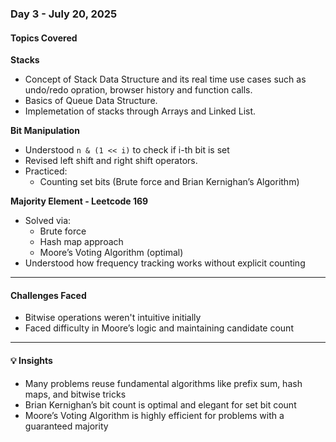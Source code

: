 ### Day 3 - July 20, 2025

#### Topics Covered

**Stacks**  
- Concept of Stack Data Structure and its real time use cases such as undo/redo opration, browser history and function calls.
- Basics of Queue Data Structure.
- Implemetation of stacks through Arrays and Linked List.

**Bit Manipulation**  
- Understood `n & (1 << i)` to check if i-th bit is set  
- Revised left shift and right shift operators.
- Practiced:
  - Counting set bits (Brute force and Brian Kernighan’s Algorithm)  

**Majority Element - Leetcode 169**  
- Solved via:
  - Brute force  
  - Hash map approach  
  - Moore’s Voting Algorithm (optimal)  
- Understood how frequency tracking works without explicit counting  

---

#### Challenges Faced
- Bitwise operations weren't intuitive initially  
- Faced difficulty in Moore’s logic and maintaining candidate count  

---

#### 💡 Insights
- Many problems reuse fundamental algorithms like prefix sum, hash maps, and bitwise tricks  
- Brian Kernighan’s bit count is optimal and elegant for set bit count  
- Moore’s Voting Algorithm is highly efficient for problems with a guaranteed majority
